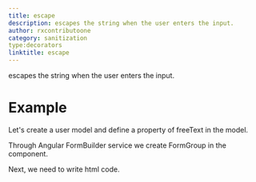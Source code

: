 ```yaml
---
title: escape
description: escapes the string when the user enters the input.
author: rxcontributoone
category: sanitization
type:decorators
linktitle: escape
---
```

<div class="title-bar"><p>escapes the string when the user enters the input.</p></div>

# Example  
Let's create a user model and define a property of freeText in the model.
<div component="app-code" key="escape-add-model"></div> 

Through Angular FormBuilder service we create FormGroup in the component.

<div component="app-code" key="escape-add-component"></div> 
Next, we need to write html code.
<div component="app-code" key="escape-add-html"></div> 
<div component="app-example-runner" ref-component="app-escape-add"></div>